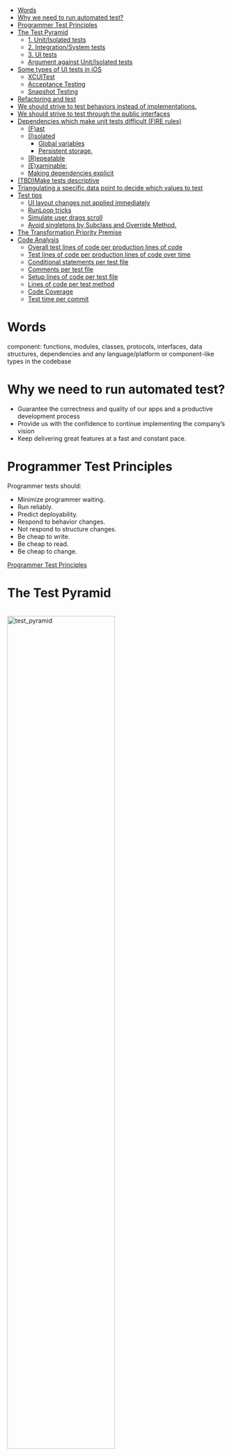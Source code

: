- [Words](#words)
- [Why we need to run automated test?](#why-we-need-to-run-automated-test)
- [Programmer Test Principles](#programmer-test-principles)
- [The Test Pyramid](#the-test-pyramid)
  - [1. Unit/Isolated tests](#1-unitisolated-tests)
  - [2. Integration/System tests](#2-integrationsystem-tests)
  - [3. UI tests](#3-ui-tests)
  - [Argument against Unit/Isolated tests](#argument-against-unitisolated-tests)
- [Some types of UI tests in iOS](#some-types-of-ui-tests-in-ios)
  - [XCUITest](#xcuitest)
  - [Acceptance Testing](#acceptance-testing)
  - [Snapshot Testing](#snapshot-testing)
- [Refactoring and test](#refactoring-and-test)
- [We should strive to test behaviors instead of implementations.](#we-should-strive-to-test-behaviors-instead-of-implementations)
- [We should strive to test through the public interfaces](#we-should-strive-to-test-through-the-public-interfaces)
- [Dependencies which make unit tests difficult (FIRE rules)](#dependencies-which-make-unit-tests-difficult-fire-rules)
  - [(F)ast](#fast)
  - [(I)solated](#isolated)
    - [Global variables](#global-variables)
    - [Persistent storage.](#persistent-storage)
  - [(R)epeatable](#repeatable)
  - [(E)xaminable:](#examinable)
  - [Making dependencies explicit](#making-dependencies-explicit)
- [(TBD)Make tests descriptive](#tbdmake-tests-descriptive)
- [Triangulating a specific data point to decide which values to test](#triangulating-a-specific-data-point-to-decide-which-values-to-test)
- [Test tips](#test-tips)
  - [UI layout changes not applied immediately](#ui-layout-changes-not-applied-immediately)
  - [RunLoop tricks](#runloop-tricks)
  - [Simulate user drags scroll](#simulate-user-drags-scroll)
  - [Avoid singletons by Subclass and Override Method.](#avoid-singletons-by-subclass-and-override-method)
- [The Transformation Priority Premise](#the-transformation-priority-premise)
- [Code Analysis](#code-analysis)
  - [Overall test lines of code per production lines of code](#overall-test-lines-of-code-per-production-lines-of-code)
  - [Test lines of code per production lines of code over time](#test-lines-of-code-per-production-lines-of-code-over-time)
  - [Conditional statements per test file](#conditional-statements-per-test-file)
  - [Comments per test file](#comments-per-test-file)
  - [Setup lines of code per test file](#setup-lines-of-code-per-test-file)
  - [Lines of code per test method](#lines-of-code-per-test-method)
  - [Code Coverage](#code-coverage)
  - [Test time per commit](#test-time-per-commit)

# Words

component: functions, modules, classes, protocols, interfaces, data structures, dependencies and any language/platform or component-like types in the codebase

# Why we need to run automated test?

- Guarantee the correctness and quality of our apps and a productive development process
- Provide us with the confidence to continue implementing the company’s vision
- Keep delivering great features at a fast and constant pace.

# Programmer Test Principles

Programmer tests should:
- Minimize programmer waiting.
- Run reliably.
- Predict deployability.
- Respond to behavior changes.
- Not respond to structure changes.
- Be cheap to write.
- Be cheap to read.
- Be cheap to change.

[Programmer Test Principles](https://medium.com/@kentbeck_7670/programmer-test-principles-d01c064d7934)

# The Test Pyramid

<br/>

<img src="./images/test_pyramid.png" alt= "test_pyramid" width="70%">

<br/>
<br/>

There are 3 kinds of test and it is represented by the pyramid:

## 1. Unit/Isolated tests

They test individual components or functionalities to validate that they work as expected in isolated conditions.

They are the foundation or primary testing strategy because they are swift, reliable, and cheap to write. 

## 2. Integration/System tests

In order to test how this code interacts with other code (that form the entire software), integration tests need to be run. 

A critical difference between integration and unit/isolated tests as the primary testing strategy is how much we need to know or how many decisions we have to make up front. Integration tests often require us to make many more upfront decisions.

In practice, they check two or more components collaborating without mocks, stubs, spies, or any other test double.

Integration tests are usually necessary, however, we need to avoid using them as our primary testing strategy in the light of the cost and complexity involved in integration tests is usually hidden and can drastically decrease the team’s productivity and morale over time.

Comparing with unit/isolated tests:

- require at least two components collaborating, tests are bound to be lengthy (e.g. require more setup)
- more complex or more laborious to maintain (e.g. shared state management)
- fragile (e.g. tiny changes in one component may create a cascade of failing tests that are hard to debug and fix) 
- tend to increase the amount of code used in all three Given/When/Then test blocks potentially leading to unreadable and unmaintainable blocks of code, then the cost for diving back in later—to extend or debug an issue—is too high
- the number of integration tests required corresponds to the number of paths/states the system can be in.
- use real implementations are frequent and also very expensive, time wise operations.

## 3. UI tests

They represent end-to-end tests we run through the user interface. 

## Argument against Unit/Isolated tests

In unit or isolated testing, we create test doubles to behave as we wish.

Some developers argue against the isolated testing approach since test doubles are not the real implementations used in production, so they don’t give us enough confidence that our code actually does what it needs to do. Test doubles prove our code works with the given test double.

It's valid, but it doesn’t mean we should not write isolated tests. A better solution is to write a few integration tests to test the implementations in integration. This way you get the benefits of isolated tests as the primary testing strategy and avoid the integration tests unsustainable drawbacks.

※ In my view, we tend to write only unit tests when we notice the importance of automated tests. But it's not enough since implementing each functions individually requests us to connect them together somewhere. Only with unit tests, there is possibility for us to forget to do it. So, integration tests are important to find such kind of mistake.


# Some types of UI tests in iOS

we can take some UI Test strategies.

## XCUITest

It allows us to test our app as a "black-box." We interact with and validate the UI elements of our app. 
We use the `XCUITest`(parts of `XCTest`) APIs that integrate with Accessibility controls.

UI tests don’t have access to any concrete implementations of our app. Thus, UI tests require a running application to execute. It makes UI testing a costly testing strategy as it often introduces flakiness in test results and can take a long time to run.

That’s why UI tests allocate a very small portion of the testing strategy pyramid

[XCUITest](https://developer.apple.com/documentation/xctest/user_interface_tests)

## Acceptance Testing

It is the process of validating the system’s compliance with high-level acceptance criteria or business requirements.

In teams following BDD or similar processes, the acceptance criteria and tests are written by business folks (e.g. business analysts), and they are implemented by QA engineers or developers.

They can be expensive to run as they check real scenarios and the whole system running in integration, usually through the UI.

But we don’t need to run those tests through the UI.

When possible, write them as plain `XCTest`s that can be faster and more reliable since we have more control over the infrastructure details (network, databases, UI, etc).

## Snapshot Testing

They record a “snapshot” of parts of our system in order to compare them against previously recorded states.

A common use case for snapshot testing is validating the UI of an app. The idea is to automatically store snapshot images of the UI as "recorded states" in tests. Then, we can run those tests again to compare the “current” state matches the “recorded state”.

The tests will pass if the recorded state is the same as the received one, and they will fail if the two snapshots don’t match. So we can ensure the UI looks exactly the same after refactoring, for example.

But they aren’t limited to only images. We can also use snapshot tests with other data representations like JSON, XML, and Data.

We should avoid using snapshot tests to validate the logic/behavior of our applications because they aren’t as precise as other testing strategies such as unit/integration testing. 

- When a snapshot test fails, it can be hard to figure out why. We’ll probably have to spend some time debugging. 
- Snapshot tests are also much slower than unit tests since they rely on expensive operations such as rendering the UI and reading stored state from disk

# Refactoring and test

We mean Refactoring if:

1. We **have tests** to guarantee the current behavior of the system.
2. We're **not** adding/changing/removing behavior.
3. We're improving the code somehow.

Refactoring should be backed up by tests (and the compiler). We did not add, remove or change any behavior. We improved the code structure by decoupling modules + clarified names to match the business folks language (while keeping the exact same behavior).

Since we're restructuring production code, we start in prod and let the tests + compiler guide us. Sometimes, prod types restructuring break tests that depend on that type signature (that's why it's important to also abstract the tests from the prod code when possible), and we must fix it with the compiler's help (without altering behavior). In more mature typed languages/IDEs, such refactoring can be done with just a few keystrokes so it wouldn't require such a manual process. (Hopefully, Swift/Xcode will get there).

Now, if we're adding/changing/removing behavior—that's not refactoring, that's **factoring**. So we recommend the factoring rule: always start with a test. 

A comprehensive suite of tests (that you trust) gives us the confidence/freedom to repurpose the code since it guarantees the behavior will stay the same after the refactoring.

When working on legacy code bases with tests we don't trust (or no tests at all), we won't have that confidence. In that case, we need to add tests to validate the system behavior, and only then start the refactoring. 

# We should strive to test behaviors instead of implementations.

Low coupling between tests and implementation details makes tests resilient to changes in production. This way, we’re free to change production implementation without breaking tests.

For example, assuming that there is a button which users can save data by tapping it. In a UIViewController test,  we want to simulate its tapping action.

We can do this like the below.

```swift

func testUserSaveData() {
    // ...
    button.allTargets.forEach { target in
        actions(forTarget: target, forControlEvent: .touchUpInside)?.forEach {
            (target as NSObject).perform(Selector($0))
        }
    }
}

```

But, it's verbose if we need to do it all over the place. So we can create `UIButton` extension(so-called DSL).

```swift
extension UIButton {
	func simulateTap() {
		allTargets.forEach { target in
			actions(forTarget: target, forControlEvent: .touchUpInside)?.forEach {
				(target as NSObject).perform(Selector($0))
			}
		}
	}
}

func testUserSaveData() {
    // ...
    button.simulateButtonTap()
}
```

[allTargets](https://developer.apple.com/documentation/uikit/uicontrol/1618207-alltargets)
[actions(forTarget:forControlEvent:)](https://developer.apple.com/documentation/uikit/uicontrol/1618251-actions)

It makes tests lighter. But, it still leaks the implementation details since if we want to change the button to a link, we have to change test code in the long run. This means that implementation affects test codes. it's not ideal since tests should check the behavior, so UI component change is none of its business.

So, we prefer to hide the details completely.

```swift
extension UIControl {
	func simulate(event: UIControl.Event) {
		allTargets.forEach { target in
			actions(forTarget: target, forControlEvent: event)?.forEach {
				(target as NSObject).perform(Selector($0))
			}
		}
	}
}

// in ViewControllerTests file
private extension ViewController {
    func simulateUserSaveData() {
        button.simulate(event: .touchUpInside)
    }
}

func testUserSaveData() {
    // ...
    viewController.simulateUserSaveData()
}
```

We don't need any test code even when changing the button and get the more behavior-oriented name.


※ If we run tests with a Hosting Application, we can also use `sendActions(for: UIControl.Event)`.

```swift
private extension ViewController {
    func simulateUserSaveData() {
        button.sendActions(for: .touchUpInside)
    }
}
```

[sendActions(for:)](https://developer.apple.com/documentation/uikit/uicontrol/1618211-sendactions)

# We should strive to test through the public interfaces

Related to the above, by not exposing internal/private types to tests, the refactoring was safe and easy. That’s the power of testing only through the public interfaces: behavior is guaranteed to stay the same while we have the freedom to move things around and repurpose the design as needed.

# Dependencies which make unit tests difficult (FIRE rules)

Many times, external dependencies are key points for good tests, especially tests.

There are two kinds of dependencies.
- Problem-free dependencies
- Difficult dependencies

There are some criteria for which one is which, FIRE:

※ They isn't a complete list of difficult dependencies. But they illustrate guidelines that will help us identify most of them.

[Recognizing Code that Resists Unit Testing](https://youtu.be/FFk583ZtGd8?t=627)

## (F)ast

Function or computed property run very fast.

iOS programs often include code that will execute in response to some external trigger like delegate methods.

If there’s no way for tests to trigger the code execution immediately, that’s a slow dependency (e.g. Calls to web services, Timer).


## (I)solated

Neither function has any side effects that would persist beyond the test run.

There are two common ways that dependencies break the rule of isolation: 

### Global variables

- Variables defined outside of any type
- Singletons
- Static properties

※ They aren't a problem if they're read-only, such as constants, When we can change the value of a global , so-called shared mutable state, we ru into the challenges.


### Persistent storage.

- File system
- UserDefaults
- Keychain
- Local database
- Remote database

It's similar to global variables except that we store the state in something that outlasts the app's life cycle.

We need each test to run in  a clean state. Earlier test runs or manual testing should not change the outcome of automated tests. Also automated tests should not leave any trace that affect later manual testing.

## (R)epeatable

The same input always get the same output. No external services that might fail. No race conditions.

In the opposite, the below dependencies make different results when called:

- Current time or date
- Camera or microphone input
- Face ID or Touch ID
- Core Motion sensors
- Random numbers

We can predict those differences, but there are also unpredictable differences:

- External services - they can fail
- Writing to a log file - we can run out of disk space
- Time zone of the machine running tests - when writing tests, it's easy to assume they'll always run in our time zone. But if our team is global, there are hidden problems.

## (E)xaminable:

When calling a dependency, how can we know if the call was correct? If there's a return value, tests can simply check the return value. Even when there is no return value, if we can check  a property of the dependency for an expected value, that is also easy. But, a call has an external effect we can't access, that dependency is harder to test.

For example:

- Analytics
- Playing audio or video

 When logging events to a server, there is no way for the mobile API to ask for the events we sent.

## Making dependencies explicit

Ideally, we want to avoid implicit details in tests. Tests should be short, but every important detail to a test should be clearly defined within the test method. By doing so, when there’s a test failure, we can easily understand the test set up by looking at its short scope (without having to debug or go through many levels of abstractions).

As a rule of thumb, when following the Given/When/Then test structure, every value used in the When and Then portions should be defined in the Given portion.

Instead of

```swift

func test() {
    // Given 
    // Looks no dependency
    let store = makeCacheStore()

    // When 
    // call testCacheStoreURL() directly
    try! "some test data".write(to: testCacheStoreURL(), atomically: true, encoding: .utf8)

    // Then
    XCTAssertNotNil(store.data)
}
```



```swift

func test() {
    // Given
    // Pass dependency explicitly
    let testStoreURL = testCacheStoreURL()
    let store = makeCacheStore(url: testStoreURL)

    // When
    // Use defined dependency in Given
    try! "some test data".write(to: testStoreURL, atomically: true, encoding: .utf8)

    // Then
    XCTAssertNotNil(store.data)
}
```

# (TBD)Make tests descriptive


# Triangulating a specific data point to decide which values to test

Triangulating specific data points helps us de-risk and increase the test coverage of the system. For example, assuming that we need to delete local data in 3 days as a business rule. We need to check 3 days, less then 3 days, and more than 3 days at least.

We can improve our process of testing “hidden” behaviors simply by triangulating examples around a specific data point.

# Test tips

When testing UIViewController, we sometimes meet difficulties because of UIKIt internal(hidden) behaviors.

## UI layout changes not applied immediately

`didEndDisplayingCell` is one of delegate methods of `UITable(Collection)ViewDelegate`. This is triggered only when the cell is removed from the view. But, layout changes is not started immediately, it's done in the next layout cycle instead, due to performance reasons.

We need to call `layoutIfNeeded()` to force the layout to be updated immediately. But it's not enough. We also need to run the current `RunLoop` to avoid memory leaks during the test. If not, some instances might be retained in memory even after the test is finished.

```swift

extension ViewController {
    func forceRendering() {
        tableView.layoutIfNeeded()
        RunLoop.current.run(until: Date())
    }
}
```
Plus, on iOS14+, it seems that we may need to run `RunLoop` one more after asserting UI states.

[RunLoop](https://developer.apple.com/documentation/foundation/runloop)

## RunLoop tricks

There are any other cases which we need to run RunLoop since some of UIKit’s actions aren’t immediate but add an event to the run loop. The run loop is a UIKit mechanism for handling events like mouse and keyboard input. UIKit also uses it for other things. Pushing onto a navigation controller is one example. When we want to check if the specific view is pushed or not(e.g. checking navigation stack), we need to call `RunLoop.current.run(until: Date())`.

## Simulate user drags scroll

When we need to test a pagination request triggered by a user's scroll action. 

It's normal to prevent extra request by checking `isDragging` property in `scrollViewDidScroll` delegate method. 
```swift
override func scrollViewDidScroll(_ scrollView: UIScrollView) {
    guard scrollView.isDragging else { return }
}
```

It's impossible(at least I don't know) to simulate this action from `XCTest`.

Instead, we can subclass `UIScrollView` and use it.

```swift
private final class DraggingScrollView: UIScrollView {
    override var isDragging: Bool {
        true
    }
}
```

## Avoid singletons by Subclass and Override Method.

If existing code uses singletons, we can use Subclass and Override Method technique to avoid their effects.

For example,

```swift
class OverrideViewController: UIViewController {
    override func viewDidAppear(_ animated: Bool) {
        super.viewDidAppear(animated)
        Analytics.shared.track(event: "viewDidAppear - \(type(of: self))")
    }
}
```

We want to avoid Analytics singleton. So, extract `Analytics.shared` to a method.

```swift
class OverrideViewController: UIViewController {
    ​func​ ​analytics​() -> ​Analytics​ { ​Analytics​.shared }
    override func viewDidAppear(_ animated: Bool) {
        super.viewDidAppear(animated)
        ​analytics​().track(event: "viewDidAppear - \(type(of: self))")
    }
}
```

Then, we can override this class in the test code.

```swift
private​ ​class​ ​TestableOverrideViewController​: ​OverrideViewController​ {
​   ​override​ ​func​ ​analytics​() -> ​Analytics​ { ​Analytics​() }
​}
```

※ There are some limitations:

- It can apply only to `class`.
- We might remove `final` modifier to make it possible to subclass.
- Storyboard-based view controllers can't br subclassed

※ We might want to use this technique in many places, be careful not to apply it excessively. it's better to use this technique only for preexisting code without tests. In other cases, we should use other DI techniques like constructor injection.

```swift
final class OverrideViewController: UIViewController {
    ​private​ ​let​ analytics: ​Analytics​​ ​
    ​init​(analytics: ​Analytics​ = ​Analytics​.shared) {​     ​
        self​.analytics = analytics​
        ​super​.​init​(nibName: ​nil​, bundle: ​nil​)​
    }
}
```

[Subclass and Override: A Legacy Code Technique](https://medium.com/pragmatic-programmers/subclass-and-override-a-legacy-co-de-technique-44dbc6ac1a74)

# The Transformation Priority Premise

It’s tempting to just fix the code at once, but it will increase the risk of mistakes. Moving forward in small steps reduces the risk of mistakes.

When you edit code, you transform it from one working state to another. The point is to keep the time when the code is invalid as short as possible. There is a prioritized list of code transformations. We can use it as a guideline.

```
({}→nil) no code at all → code that employs nil
(nil→constant)
(constant→constant+) a simple constant to a more complex constant
(constant→scalar) replacing a constant with a variable or an argument
(statement→statements) adding more unconditional statements
(unconditional→if) splitting the execution path
(scalar→array)
(array→container)
(statement→recursion)
(if→while)
(expression→function) replacing an expression with a function or algorithm
(variable→assignment) replacing the value of a variable
```

The list is ordered roughly so that the simpler transformations are at the top, and the more complex changes are at the bottom.

The point is to move in small increments.

[The Transformation Priority Premise](https://blog.cleancoder.com/uncle-bob/2013/05/27/TheTransformationPriorityPremise.html)


# Code Analysis

It doesn't take much to make an unmaintainable codebase or decrease the quality of a good codebase. It's the same as test codebase.

There are indicators help us examine the past and evaluate the present state of the test codebase.

## Overall test lines of code per production lines of code

Revealing how much work has been done in a test suite

※ It can't be accurate about how much of the actual codebase has been tested, or whether tests were written first or not. But it shows the effort the team put into testing overall.

## Test lines of code per production lines of code over time

The ratio of each commit in a graph and let the graph lines tell the story, regardless of whether the tests were written first or last.

If the test lines of code index is flat or with small spikes when compared to the production lines of code index, you know the codebase is not built with testing.

## Conditional statements per test file

Understanding whether conditional logic is being separated in multiple tests instead of one. Tests should also be responsible for a single objective. The goal is to have a clearer view of what is being tested. Also, when a test fails it's much easier to understand the scope that generated such failure.

## Comments per test file

Commented out tests signifies missing checks in the system's behavior. When deadlines are approaching and pressure increases it might be tempting for some teams to defer the implementation or rewriting of these tests to the future, after they have made the deadline. This behavior should be considered harmful, as clearly not all automated checks have been performed to the system, thus it increases the probability of deploying faulty behaviors to customers.

## Setup lines of code per test file

It quickly shows how developers set up their systems under test(※).

※ Systems under test: Whatever thing we are testing 
[SUT](http://xunitpatterns.com/SUT.html)


It should signify that there is an excess of configuration code for the system under test to start for each test. A lengthy configuration usually signifies a lot of dependencies that are required from the system under test to start and function properly.

These behaviors can help us point out design issues with our components. For example, component A has a dependency on the concrete component B, then to test A we may have to also create and configure component B. The configuration of B can create an excess of test setup code. We can fix these problems by hiding concrete collaborator implementations(dependency inversion) behind an interface/protocol and using the real implementation in the tests only when actually required, and a reusable test-double implementation everywhere else.

## Lines of code per test method 

It allows us to see the consistency level of our tests' structure. To make our tests more readable and easier to maintain, we can follow the arrange/act/assert(or given/when/then) paradigms. A test method should be small, concise and test one and only one behavior at a time. We can:

- Simplifying setup
- Removing duplication
- Clarifying intention 
- Removing statements that are being repeated more than once
- Organizing assertion code
- Creating functions that hide complexity and allow extensibility

## Code Coverage

It shows the percentage of code exercised by tests. A high code coverage may indicate developers' consistency for writing tests along with the production code. A low (or zero) code coverage implies that the team doesn't care for automated testing.

※ It doesn't guarantee that all the production code behavior has been checked through the tests.

## Test time per commit

It shows the accumulating test times per commit. There are various factors that can affect a project's  test times, so there are a lot of options for us to check and try to improve.

- Try removing unnecessary operations and refactoring your test cases to induce reusability with the help of properties, functions and assertions.
- Try to remove expensive operations that integrate two or more components instead of testing them in isolation like avoiding real configurations and implementations of components(These types of integration tests can be helpful. But we can consider optimizing or moving them to a separate test suite.)
- Move tests to a separate test suite(e.g. when start separating our code into independent modules)
